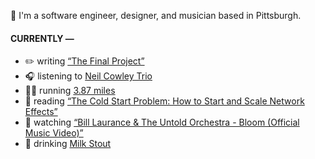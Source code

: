 👋 I'm a software engineer, designer, and musician based in Pittsburgh.

#### CURRENTLY —

* ✏️ writing [“The Final Project”](https://www.amoscato.com/journal/final-project/)
* 🎧 listening to [Neil Cowley Trio](https://www.last.fm/music/Neil+Cowley+Trio/_/Lament)
* 🏃‍♂️ running [3.87 miles](https://www.strava.com/activities/12551910727)
* 📘 reading [“The Cold Start Problem: How to Start and Scale Network Effects”](https://www.goodreads.com/book/show/55338968-the-cold-start-problem)
* 🍿 watching [“Bill Laurance &amp; The Untold Orchestra - Bloom (Official Music Video)”](https://youtu.be/aOisxXhsXUk)
* 🍺 drinking [Milk Stout](https://untappd.com/user/namoscato/checkin/1400962428)
